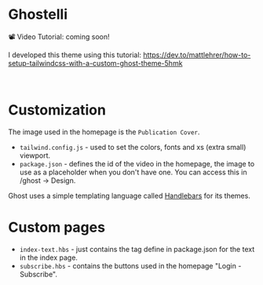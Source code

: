 # Ghostelli

📽️ Video Tutorial: coming soon!

I developed this theme using this tutorial: https://dev.to/mattlehrer/how-to-setup-tailwindcss-with-a-custom-ghost-theme-5hmk

&nbsp;

# Customization

The image used in the homepage is the `Publication Cover`.

- `tailwind.config.js` - used to set the colors, fonts and xs (extra small) viewport.
- `package.json` - defines the id of the video in the homepage, the image to use as a placeholder when you don't have one. You can access this in /ghost -> Design.

Ghost uses a simple templating language called [Handlebars](http://handlebarsjs.com/) for its themes.

# Custom pages
- `index-text.hbs` - just contains the tag define in package.json for the text in the index page.
- `subscribe.hbs` - contains the buttons used in the homepage "Login - Subscribe".